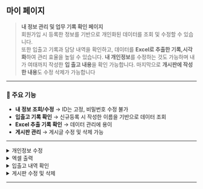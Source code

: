 ##  마이 페이지

> **내 정보 관리 및 업무 기록 확인 페이지**  
> 회원가입 시 등록한 정보를 기반으로 개인화된 데이터를 조회 및 수정할 수 있습니다.  
> 또한 입출고 기록과 담당 내역을 확인하고, 데이터를 **Excel로 추출한 기록,시각화**하여 관리 효율을 높일 수 있습니다.
> **내 개인정보**를 수정하는 것도 가능하며 내가 여태까지 작성한 **입 출고 내용**을 확인 가능합니다. 마지막으로 **개시판에 작성한 내용**도 수정 삭제가 가능합니다

---
### 📌 주요 기능
-  **내 정보 조회/수정** → ID는 고정, 비밀번호 수정 불가
-  **입출고 기록 확인** → 신규등록 시 작성한 이름을 기반으로 데이터 조회
-  **Excel 추출 기록 확인** → 데이터 관리에 용이
-  **게시판 관리** → 게시글 수정 및 삭제 가능

---

<details>
  <summary> 개인정보 수정</summary><br>
  <p align="center">
    <img src="https://github.com/jongha8422-sketch/inoutmanager/blob/main/PICTURES/%EA%B0%9C%EC%9D%B8%EC%A0%95%EB%B3%B4%20%EC%88%98%EC%A0%95.png" alt="개인정보 수정" width="400"/> 
  </p>
  <p align="center"> 사용자 정보 수정 (ID 고정, 비밀번호 제외)</p>
</details>

<details>
  <summary> 엑셀 출력</summary><br>
  <p align="center">
    <img src="https://github.com/jongha8422-sketch/inoutmanager/blob/main/PICTURES/%EC%97%91%EC%85%80%EC%B6%9C%EB%A0%A5.png" alt="엑셀 출력" width="400"/> 
  </p>
  <p align="center"> 입출고 데이터 Excel 파일로 추출 가능</p>
</details>

<details>
  <summary> 입출고 내역 확인</summary><br>
  <p align="center">
    <img src="https://github.com/jongha8422-sketch/inoutmanager/blob/main/PICTURES/%EC%9E%85%EC%B6%9C%EA%B3%A0%20%EB%82%B4%EC%97%AD%ED%99%95%EC%9D%B8.png" alt="입출고 내역 확인" width="400"/> 
  </p>
  <p align="center"> 개인 담당 내역과 입출고 기록 실시간 확인</p>
</details>

<details>
  <summary> 게시판 수정 및 삭제</summary><br>
  <p align="center">
    <img src="https://github.com/jongha8422-sketch/inoutmanager/blob/main/PICTURES/%EA%B2%8C%EC%8B%9C%ED%8C%90%20%EC%88%98%EC%A0%95%20%EB%B0%8F%20%EC%82%AD%EC%A0%9C.png" alt="게시판 수정 및 삭제" width="400"/> 
  </p>
  <p align="center"> 게시글 수정 및 삭제를 통해 데이터 최신화</p>
</details>

---

